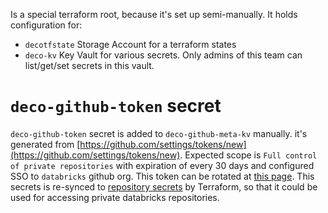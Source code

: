 Is a special terraform root, because it's set up semi-manually. It holds configuration for:

* `decotfstate` Storage Account for a terraform states
* `deco-kv` Key Vault for various secrets. Only admins of this team can list/get/set secrets in this vault.

# `deco-github-token` secret
`deco-github-token` secret is added to `deco-github-meta-kv` manually. it's generated from [https://github.com/settings/tokens/new](https://github.com/settings/tokens/new). Expected scope is `Full control of private repositories` with expiration of every 30 days and configured SSO to `databricks` github org. This token can be rotated at [this page](https://portal.azure.com/#@dbtestcustomer.onmicrosoft.com/asset/Microsoft_Azure_KeyVault/Secret/https://deco-github-meta-kv.vault.azure.net/secrets/deco-github-token). This secrets is re-synced to [repository secrets](https://github.com/databricks/eng-dev-ecosystem/settings/secrets/actions) by Terraform, so that it could be used for accessing private databricks repositories.